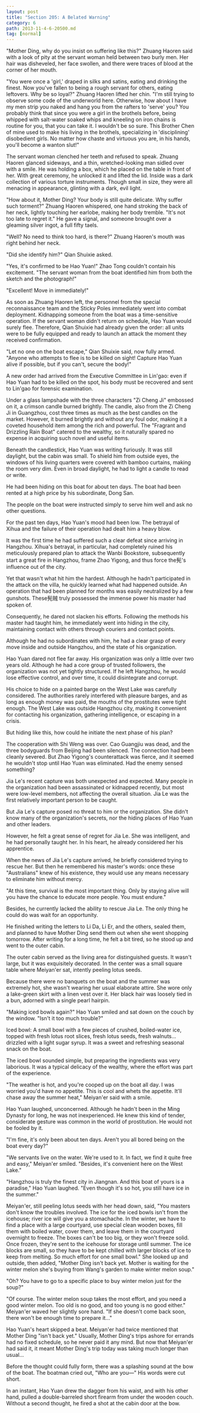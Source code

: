 ```yaml
---
layout: post
title: "Section 205: A Belated Warning"
category: 6
path: 2013-11-4-6-20500.md
tag: [normal]
---
```


"Mother Ding, why do you insist on suffering like this?" Zhuang Haoren said with a look of pity at the servant woman held between two burly men. Her hair was disheveled, her face swollen, and there were traces of blood at the corner of her mouth.

"You were once a 'girl,' draped in silks and satins, eating and drinking the finest. Now you've fallen to being a rough servant for others, eating leftovers. Why be so loyal?" Zhuang Haoren lifted her chin. "I'm still trying to observe some code of the underworld here. Otherwise, how about I have my men strip you naked and hang you from the rafters to 'serve' you? You probably think that since you were a girl in the brothels before, being whipped with salt-water soaked whips and kneeling on iron chains is routine for you, that you can take it. I wouldn't be so sure. This Brother Chen of mine used to make his living in the brothels, specializing in 'disciplining' disobedient girls. No matter how chaste and virtuous you are, in his hands, you'll become a wanton slut!"

The servant woman clenched her teeth and refused to speak. Zhuang Haoren glanced sideways, and a thin, wretched-looking man sidled over with a smile. He was holding a box, which he placed on the table in front of her. With great ceremony, he unlocked it and lifted the lid. Inside was a dark collection of various torture instruments. Though small in size, they were all menacing in appearance, glinting with a dark, evil light.

"How about it, Mother Ding? Your body is still quite delicate. Why suffer such torment?" Zhuang Haoren whispered, one hand stroking the back of her neck, lightly touching her earlobe, making her body tremble. "It's not too late to regret it." He gave a signal, and someone brought over a gleaming silver ingot, a full fifty taels.

"Well? No need to think too hard, is there?" Zhuang Haoren's mouth was right behind her neck.

"Did she identify him?" Qian Shuixie asked.

"Yes, it's confirmed to be Hao Yuan!" Zhao Tong couldn't contain his excitement. "The servant woman from the boat identified him from both the sketch and the photograph!"

"Excellent! Move in immediately!"

As soon as Zhuang Haoren left, the personnel from the special reconnaissance team and the Sticky Poles immediately went into combat deployment. Kidnapping someone from the boat was a time-sensitive operation. If the servant woman didn't return on schedule, Hao Yuan would surely flee. Therefore, Qian Shuixie had already given the order: all units were to be fully equipped and ready to launch an attack the moment they received confirmation.

"Let no one on the boat escape," Qian Shuixie said, now fully armed. "Anyone who attempts to flee is to be killed on sight! Capture Hao Yuan alive if possible, but if you can't, secure the body!"

A new order had arrived from the Executive Committee in Lin'gao: even if Hao Yuan had to be killed on the spot, his body must be recovered and sent to Lin'gao for forensic examination.

Under a glass lampshade with the three characters "Zi Cheng Ji" embossed on it, a crimson candle burned brightly. The candle, also from the Zi Cheng Ji in Guangzhou, cost three times as much as the best candles on the market. However, it burned brightly and without any foul odor, making it a coveted household item among the rich and powerful. The "Fragrant and Drizzling Rain Boat" catered to the wealthy, so it naturally spared no expense in acquiring such novel and useful items.

Beneath the candlestick, Hao Yuan was writing furiously. It was still daylight, but the cabin was small. To shield him from outside eyes, the windows of his living quarters were covered with bamboo curtains, making the room very dim. Even in broad daylight, he had to light a candle to read or write.

He had been hiding on this boat for about ten days. The boat had been rented at a high price by his subordinate, Dong San.

The people on the boat were instructed simply to serve him well and ask no other questions.

For the past ten days, Hao Yuan's mood had been low. The betrayal of Xihua and the failure of their operation had dealt him a heavy blow.

It was the first time he had suffered such a clear defeat since arriving in Hangzhou. Xihua's betrayal, in particular, had completely ruined his meticulously prepared plan to attack the Wanbi Bookstore, subsequently start a great fire in Hangzhou, frame Zhao Yigong, and thus force the髡's influence out of the city.

Yet that wasn't what hit him the hardest. Although he hadn't participated in the attack on the villa, he quickly learned what had happened outside. An operation that had been planned for months was easily neutralized by a few gunshots. These髡贼 truly possessed the immense power his master had spoken of.

Consequently, he dared not slacken his efforts. Following the methods his master had taught him, he immediately went into hiding in the city, maintaining contact with others through couriers and contact points.

Although he had no subordinates with him, he had a clear grasp of every move inside and outside Hangzhou, and the state of his organization.

Hao Yuan dared not flee far away. His organization was only a little over two years old. Although he had a core group of trusted followers, the organization was not yet tightly structured. If he left Hangzhou, he would lose effective control, and over time, it could disintegrate and corrupt.

His choice to hide on a painted barge on the West Lake was carefully considered. The authorities rarely interfered with pleasure barges, and as long as enough money was paid, the mouths of the prostitutes were tight enough. The West Lake was outside Hangzhou city, making it convenient for contacting his organization, gathering intelligence, or escaping in a crisis.

But hiding like this, how could he initiate the next phase of his plan?

The cooperation with Shi Weng was over. Cao Guangjiu was dead, and the three bodyguards from Beijing had been silenced. The connection had been cleanly severed. But Zhao Yigong's counterattack was fierce, and it seemed he wouldn't stop until Hao Yuan was eliminated. Had the enemy sensed something?

Jia Le's recent capture was both unexpected and expected. Many people in the organization had been assassinated or kidnapped recently, but most were low-level members, not affecting the overall situation. Jia Le was the first relatively important person to be caught.

But Jia Le's capture posed no threat to him or the organization. She didn't know many of the organization's secrets, nor the hiding places of Hao Yuan and other leaders.

However, he felt a great sense of regret for Jia Le. She was intelligent, and he had personally taught her. In his heart, he already considered her his apprentice.

When the news of Jia Le's capture arrived, he briefly considered trying to rescue her. But then he remembered his master's words: once these "Australians" knew of his existence, they would use any means necessary to eliminate him without mercy.

"At this time, survival is the most important thing. Only by staying alive will you have the chance to educate more people. You must endure."

Besides, he currently lacked the ability to rescue Jia Le. The only thing he could do was wait for an opportunity.

He finished writing the letters to Li Da, Li Er, and the others, sealed them, and planned to have Mother Ding send them out when she went shopping tomorrow. After writing for a long time, he felt a bit tired, so he stood up and went to the outer cabin.

The outer cabin served as the living area for distinguished guests. It wasn't large, but it was exquisitely decorated. In the center was a small square table where Meiyan'er sat, intently peeling lotus seeds.

Because there were no banquets on the boat and the summer was extremely hot, she wasn't wearing her usual elaborate attire. She wore only a lake-green skirt with a linen vest over it. Her black hair was loosely tied in a bun, adorned with a single pearl hairpin.

"Making iced bowls again?" Hao Yuan smiled and sat down on the couch by the window. "Isn't it too much trouble?"

Iced bowl: A small bowl with a few pieces of crushed, boiled-water ice, topped with fresh lotus root slices, fresh lotus seeds, fresh walnuts... drizzled with a light sugar syrup. It was a sweet and refreshing seasonal snack on the boat.

The iced bowl sounded simple, but preparing the ingredients was very laborious. It was a typical delicacy of the wealthy, where the effort was part of the experience.

"The weather is hot, and you're cooped up on the boat all day. I was worried you'd have no appetite. This is cool and whets the appetite. It'll chase away the summer heat," Meiyan'er said with a smile.

Hao Yuan laughed, unconcerned. Although he hadn't been in the Ming Dynasty for long, he was not inexperienced. He knew this kind of tender, considerate gesture was common in the world of prostitution. He would not be fooled by it.

"I'm fine, it's only been about ten days. Aren't you all bored being on the boat every day?"

"We servants live on the water. We're used to it. In fact, we find it quite free and easy," Meiyan'er smiled. "Besides, it's convenient here on the West Lake."

"Hangzhou is truly the finest city in Jiangnan. And this boat of yours is a paradise," Hao Yuan laughed. "Even though it's so hot, you still have ice in the summer."

Meiyan'er, still peeling lotus seeds with her head down, said, "You masters don't know the troubles involved. The ice for the iced bowls isn't from the icehouse; river ice will give you a stomachache. In the winter, we have to find a place with a large courtyard, use special clean wooden boxes, fill them with boiled water, cover them, and leave them in the courtyard overnight to freeze. The boxes can't be too big, or they won't freeze solid. Once frozen, they're sent to the icehouse for storage until summer. The ice blocks are small, so they have to be kept chilled with larger blocks of ice to keep from melting. So much effort for one small bowl." She looked up and outside, then added, "Mother Ding isn't back yet. Mother is waiting for the winter melon she's buying from Wang's garden to make winter melon soup."

"Oh? You have to go to a specific place to buy winter melon just for the soup?"

"Of course. The winter melon soup takes the most effort, and you need a good winter melon. Too old is no good, and too young is no good either." Meiyan'er waved her slightly sore hand. "If she doesn't come back soon, there won't be enough time to prepare it..."

Hao Yuan's heart skipped a beat. Meiyan'er had twice mentioned that Mother Ding "isn't back yet." Usually, Mother Ding's trips ashore for errands had no fixed schedule, so he never paid it any mind. But now that Meiyan'er had said it, it meant Mother Ding's trip today was taking much longer than usual...

Before the thought could fully form, there was a splashing sound at the bow of the boat. The boatman cried out, "Who are you—" His words were cut short.

In an instant, Hao Yuan drew the dagger from his waist, and with his other hand, pulled a double-barreled short firearm from under the wooden couch. Without a second thought, he fired a shot at the cabin door at the bow.